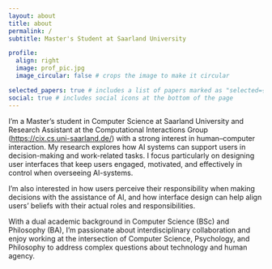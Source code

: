 ```yaml
---
layout: about
title: about
permalink: /
subtitle: Master's Student at Saarland University

profile:
  align: right
  image: prof_pic.jpg
  image_circular: false # crops the image to make it circular

selected_papers: true # includes a list of papers marked as "selected={true}"
social: true # includes social icons at the bottom of the page
---
```


I’m a Master’s student in Computer Science at Saarland University and Research Assistant at the Computational Interactions Group (https://cix.cs.uni-saarland.de/) with a strong interest in human–computer interaction. My research explores how AI systems can support users in decision-making and work-related tasks. I focus particularly on designing user interfaces that keep users engaged, motivated, and effectively in control when overseeing AI-systems. 

I’m also interested in how users perceive their responsibility when making decisions with the assistance of AI, and how interface design can help align users’ beliefs with their actual roles and responsibilities.

With a dual academic background in Computer Science (BSc) and Philosophy (BA), I’m passionate about interdisciplinary collaboration and enjoy working at the intersection of Computer Science, Psychology, and Philosophy to address complex questions about technology and human agency.
